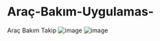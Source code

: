 # Araç-Bakım-Uygulamas-
Araç Bakım Takip
![image](https://github.com/user-attachments/assets/bef7038a-9104-4ec5-af2c-0278e76495fe)
![image](https://github.com/user-attachments/assets/cac8e15f-6cbb-442e-9988-9bc49974e160)

